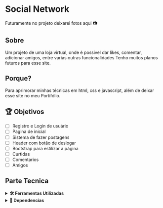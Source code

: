 # Social Network
Futuramente no projeto deixarei fotos aqui 📷

## Sobre
Um projeto de uma loja virtual, onde é possivel dar likes, comentar, adicionar amigos, entre varias outras funcionalidades
Tenho muitos planos futuros para esse site.

## Porque?
Para aprimorar minhas técnicas em html, css e javascript, além de deixar esse site no meu Portifólio.

## 🏆 Objetivos
- [ ] Registro e Login de usuário
- [ ] Pagina de inicial
- [ ] Sistema de fazer postagens
- [ ] Header com botão de deslogar
- [ ] Bootstrap para estilizar a página
- [ ] Curtidas
- [ ] Comentarios
- [ ] Amigos

## Parte Tecnica
<details>
  <summary><strong>🛠️ Ferramentas Utilizadas</strong></summary><br />

  - [ReactJs](https://reactjs.org/) Montar o projeto
</details>

<details>
  <summary><strong>🧰 Dependencias</strong></summary><br />

  - [React Boostrap](https://react-bootstrap.github.io/) Estilizar
  - [React Router Dom](https://reactrouter.com/en/main) Rotas
  - [ESlint](https://eslint.org/) Linter
</details>
